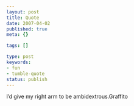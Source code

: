 ```yaml
---
layout: post
title: Quote
date: 2007-04-02
published: true
meta: {}

tags: []

type: post
keywords:
- fun
- tumble-quote
status: publish
---
```

<!-- blockquote  -->I&#8217;d give my right arm to be ambidextrous.<!-- endblockquote  -->Graffito
